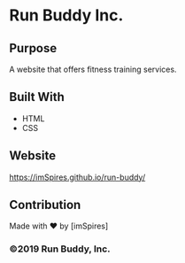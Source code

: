 # Run Buddy Inc.

## Purpose
A website that offers fitness training services.

## Built With
* HTML
* CSS

## Website
https://imSpires.github.io/run-buddy/

## Contribution
Made with ❤️ by [imSpires]

### ©️2019 Run Buddy, Inc.
